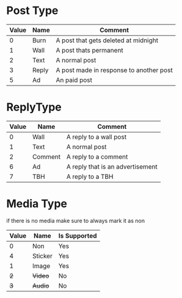 # Post Type

| Value | Name  | Comment                          |
|-------|-------|----------------------------------|
| 0     | Burn  | A post that gets deleted at midnight  |
| 1     | Wall  | A post thats permanent         |
| 2     | Text  | A normal post                 |
| 3     | Reply | A post made in response to another post |
| 5     | Ad    | An paid post            |

# ReplyType

| Value | Name    | Comment                          |
|-------|---------|----------------------------------|
| 0     | Wall    | A reply to a wall post    |
| 1     | Text    | A normal post                |
| 2     | Comment | A reply to a comment     |
| 6     | Ad      | A reply that is an advertisement |
| 7     | TBH     | A reply to a TBH |


# Media Type

if there is no media make sure to always mark it as non

| Value | Name   |Is Supported|
|-------|--------|------------|
| 0     | Non    |Yes
| 4     | Sticker|Yes
| 1     | Image  |Yes
| ~~2~~     | ~~Video~~  |No
| ~~3~~     | ~~Audio~~  |No
